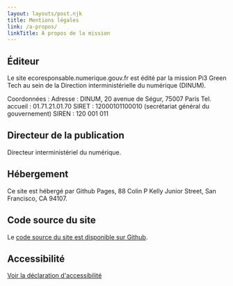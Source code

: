 ```yaml
---
layout: layouts/post.njk
title: Mentions légales
link: /a-propos/
linkTitle: À propos de la mission
---
```


## Éditeur

Le site ecoresponsable.numerique.gouv.fr est édité par la mission Pi3 Green Tech au sein de la Direction interministérielle du numérique (DINUM).

Coordonnées :
Adresse : DINUM, 20 avenue de Ségur, 75007 Paris
Tel. accueil : 01.71.21.01.70
SIRET : 12000101100010 (secrétariat général du gouvernement)
SIREN : 120 001 011

## Directeur de la publication

Directeur interministériel du numérique.

## Hébergement

Ce site est hébergé par Github Pages, 88 Colin P Kelly Junior Street, San Francisco, CA 94107.

## Code source du site

Le [code source du site est disponible sur Github](https://github.com/DISIC/greentech).

## Accessibilité

[Voir la déclaration d'accessibilité](/accessibilité/)